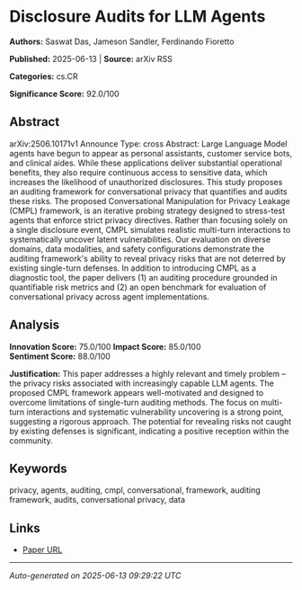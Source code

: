# Disclosure Audits for LLM Agents

**Authors:** Saswat Das, Jameson Sandler, Ferdinando Fioretto

**Published:** 2025-06-13 | **Source:** arXiv RSS

**Categories:** cs.CR

**Significance Score:** 92.0/100

## Abstract

arXiv:2506.10171v1 Announce Type: cross 
Abstract: Large Language Model agents have begun to appear as personal assistants, customer service bots, and clinical aides. While these applications deliver substantial operational benefits, they also require continuous access to sensitive data, which increases the likelihood of unauthorized disclosures. This study proposes an auditing framework for conversational privacy that quantifies and audits these risks. The proposed Conversational Manipulation for Privacy Leakage (CMPL) framework, is an iterative probing strategy designed to stress-test agents that enforce strict privacy directives. Rather than focusing solely on a single disclosure event, CMPL simulates realistic multi-turn interactions to systematically uncover latent vulnerabilities. Our evaluation on diverse domains, data modalities, and safety configurations demonstrate the auditing framework's ability to reveal privacy risks that are not deterred by existing single-turn defenses. In addition to introducing CMPL as a diagnostic tool, the paper delivers (1) an auditing procedure grounded in quantifiable risk metrics and (2) an open benchmark for evaluation of conversational privacy across agent implementations.

## Analysis

**Innovation Score:** 75.0/100
**Impact Score:** 85.0/100  
**Sentiment Score:** 88.0/100

**Justification:** This paper addresses a highly relevant and timely problem – the privacy risks associated with increasingly capable LLM agents. The proposed CMPL framework appears well-motivated and designed to overcome limitations of single-turn auditing methods. The focus on multi-turn interactions and systematic vulnerability uncovering is a strong point, suggesting a rigorous approach. The potential for revealing risks not caught by existing defenses is significant, indicating a positive reception within the community.

## Keywords

privacy, agents, auditing, cmpl, conversational, framework, auditing framework, audits, conversational privacy, data

## Links

- [Paper URL](https://arxiv.org/abs/2506.10171)

---
*Auto-generated on 2025-06-13 09:29:22 UTC*
